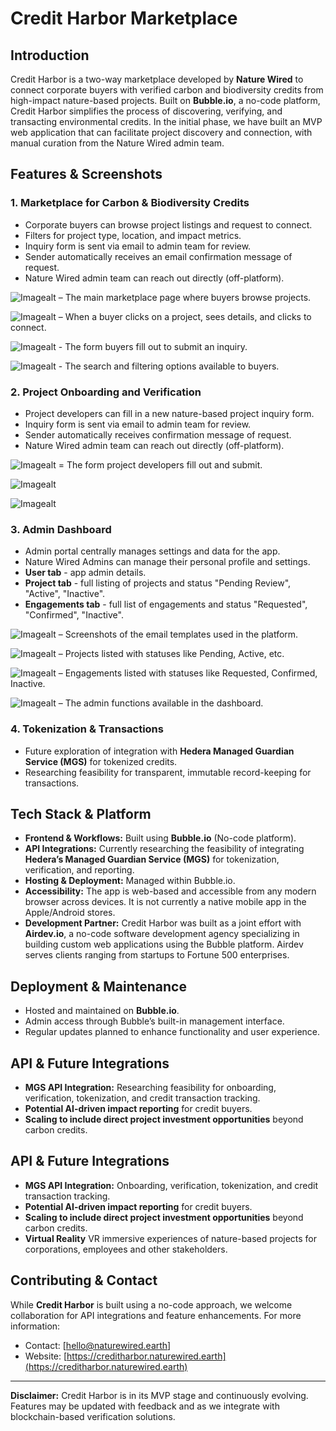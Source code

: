 # Credit Harbor Marketplace

## Introduction
Credit Harbor is a two-way marketplace developed by **Nature Wired** to connect corporate buyers with verified carbon and biodiversity credits from high-impact nature-based projects.  Built on **Bubble.io**, a no-code platform, Credit Harbor simplifies the process of discovering, verifying, and transacting environmental credits. In the initial phase, we have built an MVP web application that can facilitate project discovery and connection, with manual curation from the Nature Wired admin team.

## Features & Screenshots

### 1. **Marketplace for Carbon & Biodiversity Credits**
- Corporate buyers can browse project listings and request to connect.
- Filters for project type, location, and impact metrics.
- Inquiry form is sent via email to admin team for review.
- Sender automatically receives an email confirmation message of request.
- Nature Wired admin team can reach out directly (off-platform). 

![Imagealt](marketplace-main.png) – The main marketplace page where buyers browse projects.

![Imagealt](marketplace-project-detail.png) – When a buyer clicks on a project, sees details, and clicks to connect.

![Imagealt](marketplace-inquiry-form.png) - The form buyers fill out to submit an inquiry.

![Imagealt](marketplace-search-options.png) - The search and filtering options available to buyers.

### 2. **Project Onboarding and Verification**
- Project developers can fill in a new nature-based project inquiry form.
- Inquiry form is sent via email to admin team for review.
- Sender automatically receives confirmation message of request.
- Nature Wired admin team can reach out directly (off-platform).

![Imagealt](project-submission-form1.png) = The form project developers fill out and submit.

![Imagealt](project-submission-form2.png)

![Imagealt](project-submission-form3.png)

### 3. **Admin Dashboard**
- Admin portal centrally manages settings and data for the app.
- Nature Wired Admins can manage their personal profile and settings.
- **User tab** - app admin details.
- **Project tab** - full listing of projects and status "Pending Review", "Active", "Inactive".
- **Engagements tab** - full list of engagements and status "Requested", "Confirmed", "Inactive".

![Imagealt](admin-email-templates.png) – Screenshots of the email templates used in the platform.

![Imagealt](admin-project-status.png) – Projects listed with statuses like Pending, Active, etc.

![Imagealt](admin-engagement-status.png) – Engagements listed with statuses like Requested, Confirmed, Inactive.

![Imagealt](admin-dashboard-functions.png) – The admin functions available in the dashboard.

### 4. **Tokenization & Transactions**
- Future exploration of integration with **Hedera Managed Guardian Service (MGS)** for tokenized credits.
- Researching feasibility for transparent, immutable record-keeping for transactions.

## Tech Stack & Platform
- **Frontend & Workflows:** Built using **Bubble.io** (No-code platform).
- **API Integrations:** Currently researching the feasibility of integrating **Hedera’s Managed Guardian Service (MGS)** for tokenization, verification, and reporting.
- **Hosting & Deployment:** Managed within Bubble.io.
- **Accessibility:** The app is web-based and accessible from any modern browser across devices. It is not currently a native mobile app in the Apple/Android stores.
- **Development Partner:** Credit Harbor was built as a joint effort with **Airdev.io**, a no-code software development agency specializing in building custom web applications using the Bubble platform. Airdev serves clients ranging from startups to Fortune 500 enterprises.

## Deployment & Maintenance
- Hosted and maintained on **Bubble.io**.
- Admin access through Bubble’s built-in management interface.
- Regular updates planned to enhance functionality and user experience.

## API & Future Integrations
- **MGS API Integration:** Researching feasibility for onboarding, verification, tokenization, and credit transaction tracking.
- **Potential AI-driven impact reporting** for credit buyers.
- **Scaling to include direct project investment opportunities** beyond carbon credits.

## API & Future Integrations
- **MGS API Integration:** Onboarding, verification, tokenization, and credit transaction tracking.
- **Potential AI-driven impact reporting** for credit buyers.
- **Scaling to include direct project investment opportunities** beyond carbon credits.
- **Virtual Reality** VR immersive experiences of nature-based projects for corporations, employees and other stakeholders.

## Contributing & Contact
While **Credit Harbor** is built using a no-code approach, we welcome collaboration for API integrations and feature enhancements. For more information:
- Contact: [hello@naturewired.earth]
- Website: [https://creditharbor.naturewired.earth](https://creditharbor.naturewired.earth)

---

**Disclaimer:** Credit Harbor is in its MVP stage and continuously evolving. Features may be updated with feedback and as we integrate with blockchain-based verification solutions.
